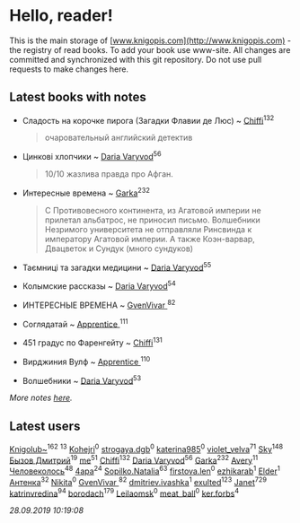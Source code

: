 # Hello, reader!
This is the main storage of [www.knigopis.com](http://www.knigopis.com) - the registry of read books.
To add your book use www-site. All changes are committed and synchronized with this git repository.
Do not use pull requests to make changes here.


## Latest books with notes
* Сладость на корочке пирога (Загадки Флавии де Люс) ~ [Chiffi](users/105/105831994080785626680-google)<sup>132</sup>
    > очаровательный английский детектив

* Цинкові хлопчики ~ [Daria Varyvod](users/829/829893410524253-facebook)<sup>56</sup>
    > 10/10 жазлива правда про Афган.

* Интересные времена ~ [Garka](users/115/115753719718250012620-google)<sup>232</sup>
    > С Противовесного континента, из Агатовой империи не прилетал альбатрос, не приносил письмо. Волшебники Незримого университета не отправляли Ринсвинда к императору Агатовой империи. А также Коэн-варвар, Двацветок и Сундук (много сундуков)

* Таємниці та загадки медицини ~ [Daria Varyvod](users/829/829893410524253-facebook)<sup>55</sup>

* Колымские рассказы ~ [Daria Varyvod](users/829/829893410524253-facebook)<sup>54</sup>

* ИНТЕРЕСНЫЕ ВРЕМЕНА ~ [GvenVivar ](users/158/158266434925901-facebook)<sup>82</sup>

* Соглядатай ~ [Apprentice ](users/528/52821952-vkontakte)<sup>111</sup>

* 451 градус по Фаренгейту ~ [Chiffi](users/105/105831994080785626680-google)<sup>131</sup>

* Вирджиния Вулф ~ [Apprentice ](users/528/52821952-vkontakte)<sup>110</sup>

* Волшебники ~ [Daria Varyvod](users/829/829893410524253-facebook)<sup>53</sup>


_More notes [here](latest_books_with_notes.md)._


## Latest users
[Knigolub~](users/111/111878597279669641685-google)<sup>162</sup> 
[](users/110/110931306939441771638-google)<sup>13</sup> 
[Kohejri](users/112/112602404891403617314-google)<sup>0</sup> 
[strogaya.dgb](users/424/424657047-yandex)<sup>0</sup> 
[katerina985](users/146/14637064-vkontakte)<sup>0</sup> 
[violet_velva](users/116/116961712580551399099-google)<sup>71</sup> 
[Sky](users/118/118049897850017649660-google)<sup>148</sup> 
[Бызов Дмитрий](users/114/1146684568850703-facebook)<sup>19</sup> 
[me](users/381/381417697-yandex)<sup>51</sup> 
[Chiffi](users/105/105831994080785626680-google)<sup>132</sup> 
[Daria Varyvod](users/829/829893410524253-facebook)<sup>56</sup> 
[Garka](users/115/115753719718250012620-google)<sup>232</sup> 
[Avery](users/567/56734832-yandex)<sup>11</sup> 
[Человеколось](users/174/17475979687188177329-mailru)<sup>48</sup> 
[4apa](users/117/117392596378069249667-google)<sup>24</sup> 
[Sopilko.Natalia](users/414/414306980-yandex)<sup>63</sup> 
[firstova.len](users/119/119518613-yandex)<sup>0</sup> 
[ezhikarab](users/274/274952753-yandex)<sup>1</sup> 
[Elder](users/103/103250539971002098853-google)<sup>1</sup> 
[Антенка](users/118/118158645037334943900-google)<sup>32</sup> 
[Nikita](users/100/100459059793796611659-google)<sup>0</sup> 
[GvenVivar ](users/158/158266434925901-facebook)<sup>82</sup> 
[dmitriev.ivashka](users/457/45795901-vkontakte)<sup>1</sup> 
[exulted](users/100/100599204551896265722-google)<sup>123</sup> 
[Janet](users/108/108113656204404967440-google)<sup>729</sup> 
[katrinvredina](users/233/2336755-vkontakte)<sup>94</sup> 
[borodach](users/157/15706320-vkontakte)<sup>179</sup> 
[Leilaomsk](users/539/539382985-vkontakte)<sup>0</sup> 
[meat_ball](users/108/10893980-vkontakte)<sup>0</sup> 
[ker.forbs](users/174/174006853-vkontakte)<sup>4</sup> 


_28.09.2019 10:19:08_

